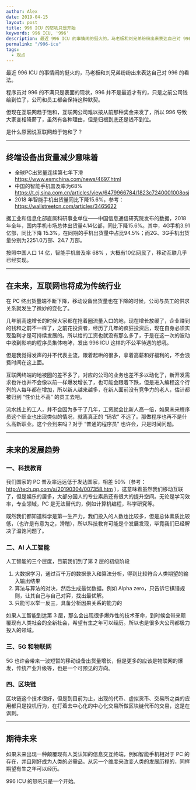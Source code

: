 ```yaml
---
author: Alex
date: 2019-04-15
layout: post
title: 996 ICU 的怒吼只是开始
keywords: 996 ICU, '996'
description: 最近 996 ICU 的事情闹的挺火的，马老板和刘兄弟纷纷出来表达自己对 996 的看法。
permalink: "/996-icu"
tags:
  - 观点
---
```


最近 996 ICU 的事情闹的挺火的，马老板和刘兄弟纷纷出来表达自己对 996 的看法。

程序员对 996 的不满只是表面的现状，996 并不是最近才有的，只是之前公司钱给到位了，公司和员工都会保持这种默契。

但现在互联网趋于饱和，互联网公司难以按从前那种奖金来发了，所以 996 导致大家变相降薪了，虽然有各种理由，但是归根到底还是钱不到位。

是什么原因说互联网趋于饱和了？

--------------

## 终端设备出货量减少意味着

- 全球PC出货量连续第七年下滑 https://www.esmchina.com/news/4697.html
- 中国的智能手机普及率为68% https://t.cj.sina.com.cn/articles/view/6479966784/1823c7240001008osj
- 2018 年智能手机出货量同比下降15.6%，参考： https://wallstreetcn.com/articles/3465622

据工业和信息化部直属科研事业单位——中国信息通信研究院发布的数据，2018 年全年，国内手机市场总体出货量4.14亿部，同比下降15.6%。其中，4G手机3.91亿部，同比下降 15.3%，在同期的手机出货量中占比94.5%；而2G、3G手机出货量分别为2251.0万部、24.7 万部。

按照中国人口 14 亿，智能手机普及率 68% ，大概有10亿网民了，移动互联几乎已经实现。

--------------

## 在未来，互联网也将成为传统行业

在 PC 终出货量端不断下降，移动设备出货量也在下降的时候，公司与员工的供求关系就发生了微妙的变化了。

几年前高速增长的时候大家都在抢着圈流量入口的地，现在增长放缓了，企业赚到的钱和之前不一样了，之前花投资者，经历了几年的疯狂投资后，现在自身必须实现盈利才是可持续发展的。所以给的工资也就没有那么多了，于是在这一次的波动中收到影响的程序员集体咆哮，发出 996 ICU 这样的不公平待遇的怒吼。

但是我觉得发声的并不代表主流，跟着起哄的很多，拿着高薪和好福利的，不会浪费时间在这上面。

互联网终端的地被圈的差不多了，对应的公司的业务也差不多以动化了，新开发需求也许也并不会像以前一样爆发增长了，也可能会跟着下跌，但是进入编程这个行列的人每年都在增加，所以新人越来越多，在新人面前没有竞争力的老人，估计都被归到 “性价比不高” 的员工去吧。

流水线上的工人，并不会因为多干了几年，工资就会比新人高一倍，如果未来程序员这个职业也出现类似的情况，就离真正的 “码农” 不远了。那做程序也再不是什么高新职业。这个会到来吗？对于 “普通的程序员” 也许会，只是时间问题。

--------------

## 未来的发展趋势

### 一、科技教育

我们国家的 PC 普及率远远低于发达国家，相差 50%（参考：http://tech.qq.com/a/20190304/007358.htm ），这意味着虽然我们移动互联了，但是娱乐的居多，大部分国人的专业素质还有很大的提升空间。无论是学习效率，专业领域，PC 是无法替代的，例如计算机编程，科学研究等。

既然我们都知道科学是第一生产力，我们投入的人数也比较多，但是总体素质比较低，（也许是有意为之，滑稽），所以科技教育可能是个发展发现，毕竟我们已经解决了温饱问题了。

### 二、AI 人工智能

人工智能的三个层度，目前我们到了第 2 层的初级阶段

1. 大数据学习，通过百千万的数据录入和算法分析，得到比较符合人类期望的输入输出结果
2. 算法与算法的对决，然后生成最优数据。例如 Alpha zero，只告诉它棋谱规则，让其自己与自己对弈，找出最优解。
3. 只能可以举一反三，具备分析因果关系的能力的

如果人工智能到达第 3 层，那么会出现很多爆炸性的技术革命，到时候会带来颠覆现有人类社会的全新社会，希望有生之年可以经历。所以也是很多大公司都极力投入的领域。

### 三、5G 和物联网

5G 也许会带来一波短暂的移动设备出货量增长，但是更多的应该是物联网的爆发，传统产业升级等，也是一个可预见的方向。

### 四、区块链

区块链这个技术很好，但是到目前为止，出现的代币、虚拟货币、交易所之类的应用都只是投机行为，在打着去中心化的中心化交易所做区块链代币的交易，这是在讽刺。

--------------

## 期待未来

如果未来出现一种颠覆现有人类认知的信息交互终端，例如智能手机相对于 PC 的存在，并且刚好成为人类的必需品。从另一个维度来改变人类的发展历程的，同样期望有生之年可以经历。

996 ICU 的怒吼只是一个开始。
